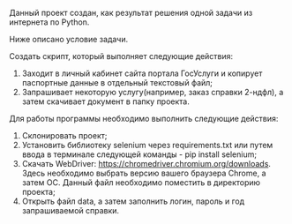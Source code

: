 Данный проект создан, как результат решения одной задачи из интернета по Python.

Ниже описано условие задачи. 

Создать скрипт, который выполняет следующие действия:
1) Заходит в личный кабинет сайта портала ГосУслуги и копирует паспортные данные в отдельный текстовый файл;
2) Запрашивает некоторую услугу(например, заказ справки 2-ндфл), а затем скачивает документ в папку проекта.

Для работы программы необходимо выполнить следующие действия:
1) Склонировать проект;
2) Установить библиотеку selenium через requirements.txt или путем ввода в терминале следующей команды - pip install selenium;
3) Скачать WebDriver: https://chromedriver.chromium.org/downloads. Здесь необходимо выбрать версию вашего браузера Chrome, а затем ОС. Данный файл необходимо поместить в директорию проекта;
4) Открыть файл data, а затем заполнить логин, пароль и год запрашиваемой справки.
